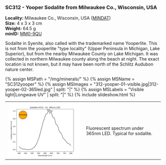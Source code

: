 
### SC312 - Yooper Sodalite from Milwaukee Co., Wisconsin, USA

**Locality:** Milwaukee Co., Wisconsin, USA ([MINDAT](https://www.mindat.org/loc-26813.html))  
**Size:** 4 x 3 x 3 cm  
**Weight:** 64.5 g  
**minID:** [MM0-9QU](https://www.mindat.org/MM0-9QU)

Sodalite in Syenite, also called with the trademarked name Yooperlite.  This is
not from the yooperlite "type locality" (Upper Peninsula in Michigan, Lake
Superior), but from the nearby Milwaukee County on Lake Michigan. It was
collected in northern Milwaukee county along the beach at night. The exact
location is not known, but it may have been north of the Schlitz Audubon nature
center.

{% assign MSPath = "/img/minerals/" %}
{% assign MSName = "SC312yooper" %}
{% assign MSImages = "312-yooper-01-visible.jpg|312-yooper-02-365led.jpg" | split: "|" %}
{% assign MSLabels = "Visible light|Longwave UV" | split: "|" %}
{% include slideshow.html %}

<table width="100%">
<tr>
<td width="50%"><img src="/img/spectra/312-yooper-365led.png" width="100%" ></td>
<td width="50%" style="padding:10px">
Fluorescent spectrum under 365nm LED. Typical for sodalite.
</td></tr></table>
<br>

